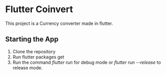 # Flutter Coinvert

This project is a Currency converter made in flutter.

## Starting the App

1. Clone the repository
2. Run flutter packages get
3. Run the command *flutter run* for debug mode or *flutter run --release* to release mode.
